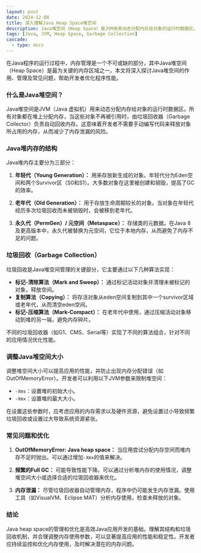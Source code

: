 ```yaml
---
layout: post
date: 2024-12-08
title: 深入理解Java Heap Space堆空间
description: Java堆空间（Heap Space）是JVM用来动态分配内存给对象的运行时数据区。本文将深入探讨Java堆空间的作用、管理及常见问题，帮助开发者优化程序性能。
tags: [Java, JVM, Heap Space, Garbage Collection]
cascade:
  - type: docs
---
```


在Java程序的运行过程中，内存管理是一个不可或缺的部分，其中Java堆空间（Heap Space）是最为关键的内存区域之一。本文将深入探讨Java堆空间的作用、管理及常见问题，帮助开发者优化程序性能。

### 什么是Java堆空间？

Java堆空间是JVM（Java 虚拟机）用来动态分配内存给对象的运行时数据区。所有对象都在堆上分配内存，当这些对象不再被引用时，由垃圾回收器（Garbage Collector）负责自动回收内存。这意味着开发者不需要手动编写代码来释放对象所占用的内存，从而减少了内存泄漏的风险。

### Java堆内存的结构

Java堆内存主要分为三部分：

1. **年轻代（Young Generation）：** 用来存放新生成的对象。年轻代分为Eden空间和两个Survivor区（S0和S1）。大多数对象在这里被创建和销毁，提高了GC的效率。

2. **老年代（Old Generation）：** 用于存放生命周期较长的对象。当对象在年轻代经历多次垃圾回收而未被销毁时，会被移到老年代。

3. **永久代（PermGen）/ 元空间（Metaspace）：** 存储类的元数据。在Java 8及更高版本中，永久代被替换为元空间，它位于本地内存，从而避免了内存不足的问题。

### 垃圾回收（Garbage Collection）

垃圾回收是Java堆空间管理的关键部分，它主要通过以下几种算法实现：

- **标记-清除算法（Mark and Sweep）：** 通过标记活动对象并清理未被标记的对象，释放空间。
- **复制算法（Copying）：** 将存活对象从eden空间复制到其中一个survivor区域或老年代，从而清空eden空间。
- **标记-压缩算法（Mark-Compact）：** 在老年代中使用，通过压缩活动对象移动到堆的另一端，避免内存碎片。

不同的垃圾回收器（如G1、CMS、Serial等）实现了不同的算法组合，针对不同的应用情况优化性能。

### 调整Java堆空间大小

调整堆空间大小可以提高应用的性能，并防止出现内存分配错误（如OutOfMemoryError）。开发者可以利用以下JVM参数来限制堆空间：

- `-Xms`：设置堆的初始大小。
- `-Xmx`：设置堆的最大大小。

在设置这些参数时，应考虑应用的内存需求以及硬件资源，避免设置过小导致频繁垃圾回收或设置过大导致系统资源紧张。

### 常见问题和优化

1. **OutOfMemoryError: Java heap space：** 当应用尝试分配内存空间而堆内存不足时抛出。可以通过增加`-Xmx`的值来解决。

2. **频繁的Full GC：** 可能导致性能下降。可以通过分析堆内存的使用情况，调整堆空间大小或选择合适的垃圾回收器来优化。

3. **内存泄漏：** 尽管垃圾回收器自动管理内存，程序中仍可能发生内存泄漏。使用工具（如VisualVM、Eclipse MAT）分析内存使用，检查未释放的对象。

### 结论

Java heap space的管理和优化是高效Java应用开发的基础。理解其结构和垃圾回收机制，并合理调整内存使用参数，可以显著提高应用的性能和稳定性。开发者应持续监控和优化内存使用，及时解决潜在的内存问题。